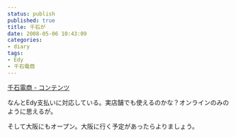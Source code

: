 ```yaml
---
status: publish
published: true
title: 千石が
date: 2008-05-06 10:43:09
categories:
- diary
tags:
- Edy
- 千石電商
---
```

<a href="http://www.sengoku.co.jp/modules/wraps/index.php/index.htm">千石電商 - コンテンツ</a>

なんとEdy支払いに対応している。実店舗でも使えるのかな？オンラインのみのように思えるが。

そして大阪にもオープン。大阪に行く予定があったらよりましょう。
